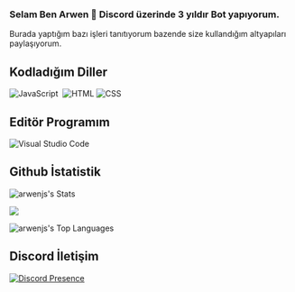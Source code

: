 ### Selam Ben Arwen 👋 Discord üzerinde 3 yıldır Bot yapıyorum.
Burada yaptığım bazı işleri tanıtıyorum bazende size kullandığım altyapıları paylaşıyorum.

## Kodladığım Diller
![JavaScript](https://img.shields.io/badge/-JavaScript-05122A?style=flat&logo=javascript)&nbsp; ![HTML](https://img.shields.io/badge/-HTML-05122A?style=flat&logo=HTML5)&nbsp;![CSS](https://img.shields.io/badge/-CSS-05122A?style=flat&logo=CSS3)&nbsp;

## Editör Programım
![Visual Studio Code](https://img.shields.io/badge/-Visual%20Studio%20Code-05122A?style=flat&logo=visual-studio-code&logoColor=007ACC)&nbsp;




## Github İstatistik
  

<p align="left">

![arwenjs's Stats](https://github-readme-stats.vercel.app/api?username=arwenjs&theme=vue-dark&show_icons=true&hide_border=true&count_private=true)

<img src="https://github-profile-trophy.vercel.app/?username=arwenjs&theme=radical" />

![arwenjs's Top Languages](https://github-readme-stats.vercel.app/api/top-langs/?username=arwenjs&theme=vue-dark&show_icons=true&hide_border=true&layout=compact)

</p>

## Discord İletişim
[![Discord Presence](https://lanyard.cnrad.dev/api/1071486120887591003)](https://discord.com/users/1071486120887591003)
